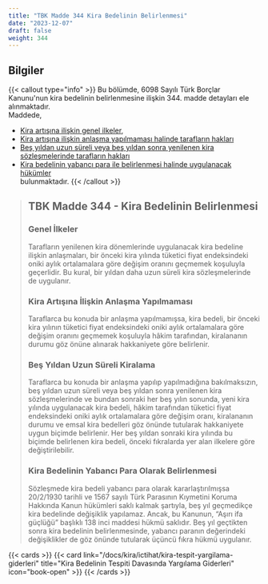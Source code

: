 ```yaml
---
title: "TBK Madde 344 Kira Bedelinin Belirlenmesi"
date: "2023-12-07"
draft: false
weight: 344
---
```


## Bilgiler

{{< callout type="info" >}}
Bu bölümde, 6098 Sayılı Türk Borçlar Kanunu'nun kira bedelinin belirlenmesine ilişkin 344. madde detayları ele alınmaktadır.  
Maddede,

- [Kira artışına ilişkin genel ilkeler](#genel-i̇lkeler),
- [Kira artışına ilişkin anlaşma yapılmaması halinde tarafların hakları](#kira-artışına-i̇lişkin-anlaşma-yapılmaması)
- [Beş yıldan uzun süreli veya beş yıldan sonra yenilenen kira sözleşmelerinde tarafların hakları](#beş-yıldan-uzun-süreli-kiralama)
- [Kira bedelinin yabancı para ile belirlenmesi halinde uygulanacak hükümler](#kira-bedelinin-yabancı-para-olarak-belirlenmesi)  
  bulunmaktadır.
  {{< /callout >}}

> ## TBK Madde 344 - Kira Bedelinin Belirlenmesi
>
> ### Genel İlkeler
>
> Tarafların yenilenen kira dönemlerinde uygulanacak kira bedeline ilişkin anlaşmaları, bir önceki kira yılında tüketici fiyat endeksindeki oniki aylık ortalamalara göre değişim oranını geçmemek koşuluyla geçerlidir. Bu kural, bir yıldan daha uzun süreli kira sözleşmelerinde de uygulanır.
>
> ### Kira Artışına İlişkin Anlaşma Yapılmaması
>
> Taraflarca bu konuda bir anlaşma yapılmamışsa, kira bedeli, bir önceki kira yılının tüketici fiyat endeksindeki oniki aylık ortalamalara göre değişim oranını geçmemek koşuluyla hâkim tarafından, kiralananın durumu göz önüne alınarak hakkaniyete göre belirlenir.
>
> ### Beş Yıldan Uzun Süreli Kiralama
>
> Taraflarca bu konuda bir anlaşma yapılıp yapılmadığına bakılmaksızın, beş yıldan uzun süreli veya beş yıldan sonra yenilenen kira sözleşmelerinde ve bundan sonraki her beş yılın sonunda, yeni kira yılında uygulanacak kira bedeli, hâkim tarafından tüketici fiyat endeksindeki oniki aylık ortalamalara göre değişim oranı, kiralananın durumu ve emsal kira bedelleri göz önünde tutularak hakkaniyete uygun biçimde belirlenir. Her beş yıldan sonraki kira yılında bu biçimde belirlenen kira bedeli, önceki fıkralarda yer alan ilkelere göre değiştirilebilir.
>
> ### Kira Bedelinin Yabancı Para Olarak Belirlenmesi
>
> Sözleşmede kira bedeli yabancı para olarak kararlaştırılmışsa 20/2/1930 tarihli ve 1567 sayılı Türk Parasının Kıymetini Koruma Hakkında Kanun hükümleri saklı kalmak şartıyla, beş yıl geçmedikçe kira bedelinde değişiklik yapılamaz. Ancak, bu Kanunun, “Aşırı ifa güçlüğü” başlıklı 138 inci maddesi hükmü saklıdır. Beş yıl geçtikten sonra kira bedelinin belirlenmesinde, yabancı paranın değerindeki değişiklikler de göz önünde tutularak üçüncü fıkra hükmü uygulanır.

{{< cards >}}
{{< card link="/docs/kira/ictihat/kira-tespit-yargilama-giderleri" title="Kira Bedelinin Tespiti Davasında Yargılama Giderleri" icon="book-open" >}}
{{< /cards >}}
